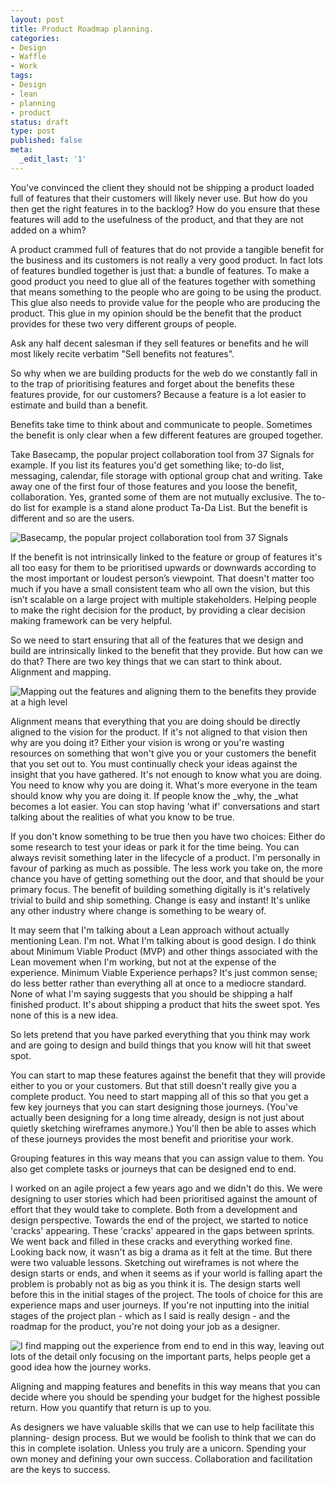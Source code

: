 ```yaml
---
layout: post
title: Product Roadmap planning.
categories:
- Design
- Waffle
- Work
tags:
- Design
- lean
- planning
- product
status: draft
type: post
published: false
meta:
  _edit_last: '1'
---
```

You've convinced the client they should not be shipping a product loaded full of features that their customers will likely never use. But how do you then get the right features in to the backlog? How do you ensure that these features will add to the usefulness of the product, and that they are not added on a whim?



A product crammed full of features that do not provide a tangible benefit for the business and its customers is not really a very good product. In fact lots of features bundled together is just that: a bundle of features. To make a good product you need to glue all of the features together with something that means something to the people who are going to be using the product. This glue also needs to provide value for the people who are producing the product. This glue in my opinion should be the benefit that the product provides for these two very different groups of people.



Ask any half decent salesman if they sell features or benefits and he will most likely recite verbatim "Sell benefits not features".



So why when we are building products for the web do we constantly fall in to the trap of prioritising features and forget about the benefits these features provide, for our customers? Because a feature is a lot easier to estimate and build than a benefit.



Benefits take time to think about and communicate to people. Sometimes the benefit is only clear when a few different features are grouped together.



Take Basecamp, the popular project collaboration tool from 37 Signals for example. If you list its features you'd get something like; to-do list, messaging, calendar, file storage with optional group chat and writing. Take away one of the first four of those features and you loose the benefit, collaboration. Yes, granted some of them are not mutually exclusive. The to-do list for example is a stand alone product Ta-Da List. But the benefit is different and so are the users.



<img src="http://www.gavinwye.com/wp-content/uploads/2012/10/Basecamp.png" alt="Basecamp, the popular project collaboration tool from 37 Signals" />



If the benefit is not intrinsically linked to the feature or group of features it's all too easy for them to be prioritised upwards or downwards according to the most important or loudest person’s viewpoint. That doesn't matter too much if you have a small consistent team who all own the vision, but this isn’t scalable on a large project with multiple stakeholders. Helping people to make the right decision for the product, by providing a clear decision making framework can be very helpful.



So we need to start ensuring that all of the features that we design and build are intrinsically linked to the benefit that they provide. But how can we do that? There are two key things that we can start to think about. Alignment and mapping.



<img src="http://www.gavinwye.com/wp-content/uploads/2012/10/workshop.jpg" alt="Mapping out the features and aligning them to the benefits they provide at a high level" />



Alignment means that everything that you are doing should be directly aligned to the vision for the product. If it's not aligned to that vision then why are you doing it? Either your vision is wrong or you're wasting resources on something that won't give you or your customers the benefit that you set out to. You must continually check your ideas against the insight that you have gathered. It's not enough to know what you are doing. You need to know why you are doing it. What's more everyone in the team should know why you are doing it. If people know the &#95;why, the &#95;what becomes a lot easier. You can stop having 'what if' conversations and start talking about the realities of what you know to be true.



If you don't know something to be true then you have two choices: Either do some research to test your ideas or park it for the time being. You can always revisit something later in the lifecycle of a product. I'm personally in favour of parking as much as possible. The less work you take on, the more chance you have of getting something out the door, and that should be your primary focus. The benefit of building something digitally is it's relatively trivial to build and ship something. Change is easy and instant! It's unlike any other industry where change is something to be weary of.



It may seem that I'm talking about a Lean approach without actually mentioning Lean. I'm not. What I'm talking about is good design. I do think about Minimum Viable Product (MVP) and other things associated with the Lean movement when I'm working, but not at the expense of the experience. Minimum Viable Experience perhaps? It's just common sense; do less better rather than everything all at once to a mediocre standard. None of what I'm saying suggests that you should be shipping a half finished product. It's about shipping a product that hits the sweet spot. Yes none of this is a new idea.



So lets pretend that you have parked everything that you think may work and are going to design and build things that you know will hit that sweet spot.



You can start to map these features against the benefit that they will provide either to you or your customers. But that still doesn't really give you a complete product. You need to start mapping all of this so that you get a few key journeys that you can start designing those journeys. (You've actually been designing for a long time already, design is not just about quietly sketching wireframes anymore.) You'll then be able to asses which of these journeys provides the most benefit and prioritise your work.



Grouping features in this way means that you can assign value to them. You also get complete tasks or journeys that can be designed end to end.



I worked on an agile project a few years ago and we didn't do this. We were designing to user stories which had been prioritised against the amount of effort that they would take to complete. Both from a development and design perspective. Towards the end of the project, we started to notice 'cracks' appearing. These 'cracks' appeared in the gaps between sprints. We went back and filled in these cracks and everything worked fine. Looking back now, it wasn't as big a drama as it felt at the time. But there were two valuable lessons. Sketching out wireframes is not where the design starts or ends, and when it seems as if your world is falling apart the problem is probably not as big as you think it is. The design starts well before this in the initial stages of the project. The tools of choice for this are experience maps and user journeys. If you're not inputting into the initial stages of the project plan - which as I said is really design - and the roadmap for the product, you're not doing your job as a designer.



<img src="http://www.gavinwye.com/wp-content/uploads/2012/10/wirejourney.jpg" alt="I find mapping out the experience from end to end in this way, leaving out lots of the detail only focusing on the important parts, helps people get a good idea how the journey works." />



Aligning and mapping features and benefits in this way means that you can decide where you should be spending your budget for the highest possible return. How you quantify that return is up to you.



As designers we have valuable skills that we can use to help facilitate this planning- design process. But we would be foolish to think that we can do this in complete isolation. Unless you truly are a unicorn. Spending your own money and defining your own success. Collaboration and facilitation are the keys to success.



